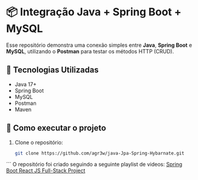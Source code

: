 # 📦 Integração Java + Spring Boot + MySQL

Esse repositório demonstra uma conexão simples entre **Java**, **Spring Boot** e **MySQL**, utilizando o **Postman** para testar os métodos HTTP (CRUD).

## 🔧 Tecnologias Utilizadas
- Java 17+
- Spring Boot
- MySQL
- Postman
- Maven

## 🚀 Como executar o projeto

1. Clone o repositório:
   ```bash
   git clone https://github.com/agr3w/java-Jpa-Spring-Hybarnate.git

´´´
O repositório foi criado seguindo a seguinte playlist de videos: [Spring Boot React JS Full-Stack Project](https://www.youtube.com/watch?v=KuM6OtuaYRs&list=PLGRDMO4rOGcNLnW1L2vgsExTBg-VPoZHr&index=1)
